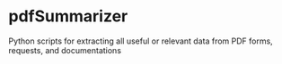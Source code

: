 # pdfSummarizer
Python scripts for extracting all useful or relevant data from PDF forms, requests, and documentations
